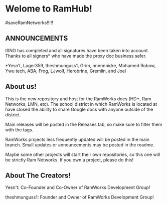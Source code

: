 # Welome to RamHub!
#saveRamNetworks!!!!!
## ANNOUNCEMENTS

ISNO has completed and all signatures have been taken into account. Thanks to all signers* who have made the proxy doc business safer.

*Yesn’t, Luger359, theshmunguss1, Grim, nnnnnnidre, Mohamed Robow, Ywu tech,  ABA, Frog, LJwolf, Herobrine, Gremlin, and Joel



## About us!

This is the new repository and host for the RamWorks docs (HD+, Ram Networks, LMN, etc). The school district in which RamWorks is located at have closed the ability to share Google docs with anyone outside of the district.

Main releases will be posted in the Releases tab, so make sure to filter them with the tags.

RamWorks projects less frequently updated will be posted in the main branch. Small updates or announcements may be posted in the readme.

Maybe some other projects will start their own repositories, so this one will be strictly Ram Networks. If you own a project, please do this!


## About The Creators!

Yesn't: Co-Founder and Co-Owner of RamWorks Development Group!

theshmunguss1: Founder and Owner of RamWorks Development Group!
